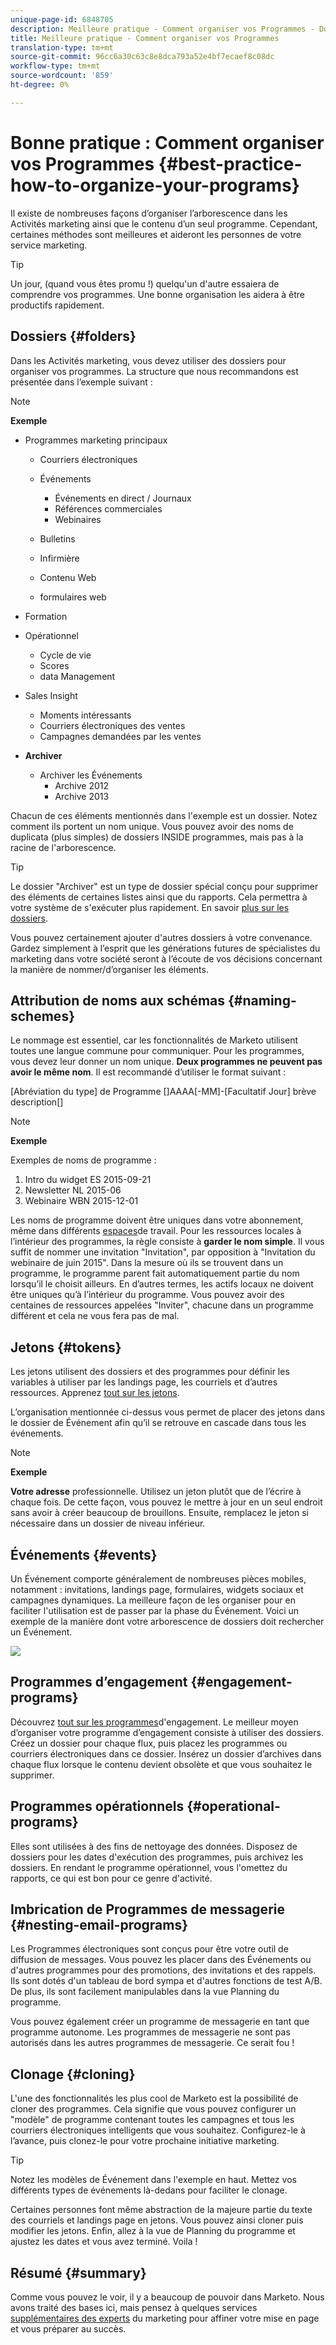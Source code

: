 ```yaml
---
unique-page-id: 6848705
description: Meilleure pratique - Comment organiser vos Programmes - Docs marketing - Documentation sur les produits
title: Meilleure pratique - Comment organiser vos Programmes
translation-type: tm+mt
source-git-commit: 96cc6a30c63c8e8dca793a52e4bf7ecaef8c08dc
workflow-type: tm+mt
source-wordcount: '859'
ht-degree: 0%

---
```



# Bonne pratique : Comment organiser vos Programmes {#best-practice-how-to-organize-your-programs}

Il existe de nombreuses façons d’organiser l’arborescence dans les Activités marketing ainsi que le contenu d’un seul programme. Cependant, certaines méthodes sont meilleures et aideront les personnes de votre service marketing.

>[!TIP]
>
>Un jour, (quand vous êtes promu !) quelqu&#39;un d&#39;autre essaiera de comprendre vos programmes. Une bonne organisation les aidera à être productifs rapidement.

## Dossiers {#folders}

Dans les Activités marketing, vous devez utiliser des dossiers pour organiser vos programmes. La structure que nous recommandons est présentée dans l’exemple suivant :

>[!NOTE]
>
>**Exemple**
>
>* Programmes marketing principaux
>
>    * Courriers électroniques
>    * Événements
>
>        * Événements en direct / Journaux
>        * Références commerciales
>        * Webinaires
>   * Bulletins
>   * Infirmière
>   * Contenu Web
>   * formulaires web
>* Formation
>* Opérationnel
>
>   * Cycle de vie
>   * Scores
>   * data Management
>* Sales Insight
>   * Moments intéressants
>   * Courriers électroniques des ventes
>   * Campagnes demandées par les ventes
>* **Archiver**
>   * Archiver les Événements
>      * Archive 2012
>      * Archive 2013







Chacun de ces éléments mentionnés dans l&#39;exemple est un dossier. Notez comment ils portent un nom unique. Vous pouvez avoir des noms de duplicata (plus simples) de dossiers INSIDE programmes, mais pas à la racine de l&#39;arborescence.

>[!TIP]
>
>Le dossier &quot;Archiver&quot; est un type de dossier spécial conçu pour supprimer des éléments de certaines listes ainsi que du rapports. Cela permettra à votre système de s&#39;exécuter plus rapidement. En savoir [plus sur les dossiers](../../../../product-docs/core-marketo-concepts/miscellaneous/understanding-folders.md).

Vous pouvez certainement ajouter d&#39;autres dossiers à votre convenance. Gardez simplement à l’esprit que les générations futures de spécialistes du marketing dans votre société seront à l’écoute de vos décisions concernant la manière de nommer/d’organiser les éléments.

## Attribution de noms aux schémas {#naming-schemes}

Le nommage est essentiel, car les fonctionnalités de Marketo utilisent toutes une langue commune pour communiquer. Pour les programmes, vous devez leur donner un nom unique. **Deux programmes ne peuvent pas avoir le même nom**. Il est recommandé d’utiliser le format suivant :

[Abréviation du type] de Programme []AAAA[-MM]-[Facultatif Jour] brève description[]

>[!NOTE]
>
>**Exemple**
>
>Exemples de noms de programme :
>
>1. Intro du widget ES 2015-09-21
>1. Newsletter NL 2015-06
>1. Webinaire WBN 2015-12-01

>



Les noms de programme doivent être uniques dans votre abonnement, même dans différents [espaces](../../../../product-docs/administration/workspaces-and-person-partitions/understanding-workspaces-and-person-partitions.md)de travail.  Pour les ressources locales à l’intérieur des programmes, la règle consiste à **garder le nom simple**. Il vous suffit de nommer une invitation &quot;Invitation&quot;, par opposition à &quot;Invitation du webinaire de juin 2015&quot;. Dans la mesure où ils se trouvent dans un programme, le programme parent fait automatiquement partie du nom lorsqu’il le choisit ailleurs. En d’autres termes, les actifs locaux ne doivent être uniques qu’à l’intérieur du programme. Vous pouvez avoir des centaines de ressources appelées &quot;Inviter&quot;, chacune dans un programme différent et cela ne vous fera pas de mal.

## Jetons {#tokens}

Les jetons utilisent des dossiers et des programmes pour définir les variables à utiliser par les landings page, les courriels et d’autres ressources. Apprenez [tout sur les jetons](http://docs.marketo.com/display/docs/tokens).

L’organisation mentionnée ci-dessus vous permet de placer des jetons dans le dossier de Événement afin qu’il se retrouve en cascade dans tous les événements.

>[!NOTE]
>
>**Exemple**
>
>**Votre adresse** professionnelle. Utilisez un jeton plutôt que de l’écrire à chaque fois. De cette façon, vous pouvez le mettre à jour en un seul endroit sans avoir à créer beaucoup de brouillons. Ensuite, remplacez le jeton si nécessaire dans un dossier de niveau inférieur.

## Événements {#events}

Un Événement comporte généralement de nombreuses pièces mobiles, notamment : invitations, landings page, formulaires, widgets sociaux et campagnes dynamiques. La meilleure façon de les organiser pour en faciliter l&#39;utilisation est de passer par la phase du Événement. Voici un exemple de la manière dont votre arborescence de dossiers doit rechercher un Événement.

![](assets/capture.png)

## Programmes d’engagement {#engagement-programs}

Découvrez [tout sur les programmes](../../../../product-docs/email-marketing/drip-nurturing/creating-an-engagement-program/understanding-engagement-programs.md)d&#39;engagement. Le meilleur moyen d’organiser votre programme d’engagement consiste à utiliser des dossiers. Créez un dossier pour chaque flux, puis placez les programmes ou courriers électroniques dans ce dossier. Insérez un dossier d’archives dans chaque flux lorsque le contenu devient obsolète et que vous souhaitez le supprimer.

## Programmes opérationnels {#operational-programs}

Elles sont utilisées à des fins de nettoyage des données. Disposez de dossiers pour les dates d&#39;exécution des programmes, puis archivez les dossiers. En rendant le programme opérationnel, vous l&#39;omettez du rapports, ce qui est bon pour ce genre d&#39;activité.

## Imbrication de Programmes de messagerie {#nesting-email-programs}

Les Programmes électroniques sont conçus pour être votre outil de diffusion de messages. Vous pouvez les placer dans des Événements ou d&#39;autres programmes pour des promotions, des invitations et des rappels. Ils sont dotés d&#39;un tableau de bord sympa et d&#39;autres fonctions de test A/B. De plus, ils sont facilement manipulables dans la vue [](http://docs.marketo.com/display/docs/program+schedule+view)Planning du programme.

Vous pouvez également créer un programme de messagerie en tant que programme autonome. Les programmes de messagerie ne sont pas autorisés dans les autres programmes de messagerie. Ce serait fou !

## Clonage {#cloning}

L&#39;une des fonctionnalités les plus cool de Marketo est la possibilité de cloner des programmes. Cela signifie que vous pouvez configurer un &quot;modèle&quot; de programme contenant toutes les campagnes et tous les courriers électroniques intelligents que vous souhaitez. Configurez-le à l’avance, puis clonez-le pour votre prochaine initiative marketing.

>[!TIP]
>
>Notez les modèles de Événement dans l&#39;exemple en haut. Mettez vos différents types de événements là-dedans pour faciliter le clonage.

Certaines personnes font même abstraction de la majeure partie du texte des courriels et landings page en jetons. Vous pouvez ainsi cloner puis modifier les jetons. Enfin, allez à la vue de Planning du programme et ajustez les dates et vous avez terminé. Voila !

## Résumé {#summary}

Comme vous pouvez le voir, il y a beaucoup de pouvoir dans Marketo. Nous avons traité des bases ici, mais pensez à quelques services [supplémentaires des experts](http://www.marketo.com/services/) du marketing pour affiner votre mise en page et vous préparer au succès.
